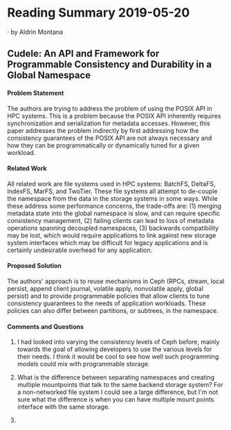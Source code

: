 # Reading Summary 2019-05-20

&middot; by Aldrin Montana

## Cudele: An API and Framework for Programmable Consistency and Durability in a Global Namespace

#### Problem Statement

The authors are trying to address the problem of using the POSIX API in HPC systems. This is a
problem because the POSIX API inherently requires synchronization and serialization for metadata
accesses. However, this paper addresses the problem indirectly by first addressing how the consistency
guarantees of the POSIX API are not always necessary and how they can be programmatically or
dynamically tuned for a given workload.

#### Related Work

All related work are file systems used in HPC systems: BatchFS, DeltaFS, IndexFS, MarFS, and TwoTier.
These file systems all attempt to de-couple the namespace from the data in the storage systems in some
ways. While these address some performance concerns, the trade-offs are: (1) merging metadata state
into the global namespace is slow, and can require specific consistency management, (2) failing clients
can lead to loss of metadata operations spanning decoupled namespaces, (3) backwards compatibility may
be lost, which would require applications to link against new storage system interfaces which may be
difficult for legacy applications and is certainly undesirable overhead for any application.

#### Proposed Solution

The authors' approach is to reuse mechanisms in Ceph (RPCs, stream, local persist, append client journal,
volatile apply, nonvolatile apply, global persist) and to provide programmable policies that allow
clients to tune consistency guarantees to the needs of application workloads. These policies can also
differ between partitions, or subtrees, in the namespace.

#### Comments and Questions

1. I had looked into varying the consistency levels of Ceph before, mainly towards the goal of allowing
developers to use the various levels for their needs. I think it would be cool to see how well such
programming models could mix with programmable storage.

2. What is the difference between separating namespaces and creating multiple mountpoints that talk to the
same backend storage system? For a non-networked file system I could see a large difference, but I'm not
sure what the difference is when you can have multiple mount points interface with the same storage.

3. 

<!-- resources -->
